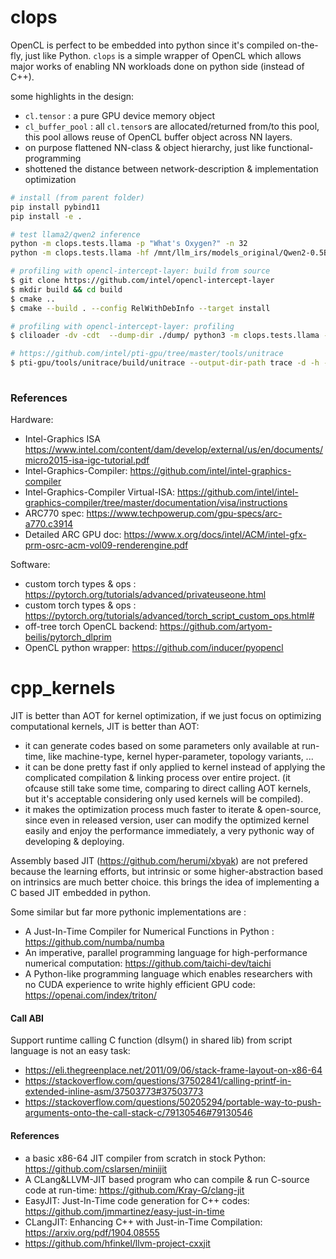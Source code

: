 # clops

OpenCL is perfect to be embedded into python since it's compiled on-the-fly, just like Python. `clops` is a simple wrapper of OpenCL which allows major works of enabling NN workloads done on python side (instead of C++).

some highlights in the design:
 - `cl.tensor` : a pure GPU device memory object
 - `cl_buffer_pool` : all `cl.tensor`s are allocated/returned from/to this pool, this pool allows reuse of OpenCL buffer object across NN layers.
 - on purpose flattened NN-class & object hierarchy, just like functional-programming
 - shottened the distance between network-description & implementation optimization

```bash
# install (from parent folder)
pip install pybind11
pip install -e .

# test llama2/qwen2 inference
python -m clops.tests.llama -p "What's Oxygen?" -n 32
python -m clops.tests.llama -hf /mnt/llm_irs/models_original/Qwen2-0.5B-Instruct/ -x 16x32 -n 1

# profiling with opencl-intercept-layer: build from source
$ git clone https://github.com/intel/opencl-intercept-layer
$ mkdir build && cd build
$ cmake ..
$ cmake --build . --config RelWithDebInfo --target install

# profiling with opencl-intercept-layer: profiling
$ cliloader -dv -cdt  --dump-dir ./dump/ python3 -m clops.tests.llama -p "What's Oxygen?" -n 32

# https://github.com/intel/pti-gpu/tree/master/tools/unitrace
$ pti-gpu/tools/unitrace/build/unitrace --output-dir-path trace -d -h --opencl --chrome-call-logging  --chrome-kernel-logging --chrome-device-logging   python -m clops.tests.llama -p "What's Oxygen"
 
```

### References

Hardware:
 - Intel-Graphics ISA https://www.intel.com/content/dam/develop/external/us/en/documents/micro2015-isa-igc-tutorial.pdf
 - Intel-Graphics-Compiler: https://github.com/intel/intel-graphics-compiler
 - Intel-Graphics-Compiler Virtual-ISA: https://github.com/intel/intel-graphics-compiler/tree/master/documentation/visa/instructions
 - ARC770 spec: https://www.techpowerup.com/gpu-specs/arc-a770.c3914
 - Detailed ARC GPU doc: https://www.x.org/docs/intel/ACM/intel-gfx-prm-osrc-acm-vol09-renderengine.pdf

Software:
 - custom torch types & ops : https://pytorch.org/tutorials/advanced/privateuseone.html
 - custom torch types & ops : https://pytorch.org/tutorials/advanced/torch_script_custom_ops.html#
 - off-tree torch OpenCL backend: https://github.com/artyom-beilis/pytorch_dlprim
 - OpenCL python wrapper: https://github.com/inducer/pyopencl

# cpp_kernels

JIT is better than AOT for kernel optimization, if we just focus on optimizing computational kernels, JIT is better than AOT:
 - it can generate codes based on some parameters only available at run-time, like machine-type, kernel hyper-parameter, topology variants, ...
 - it can be done pretty fast if only applied to kernel instead of applying the complicated compilation & linking process over entire project. (it ofcause still take some time, comparing to direct calling AOT kernels, but it's acceptable considering only used kernels will be compiled).
 - it makes the optimization process much faster to iterate & open-source, since even in released version, user can modify the optimized kernel easily and enjoy the performance immediately, a very pythonic way of developing & deploying.

Assembly based JIT (https://github.com/herumi/xbyak) are not prefered because the learning efforts, but intrinsic or some higher-abstraction based on intrinsics are much better choice. this brings the idea of implementing a C based JIT embedded in python.

Some similar but far more pythonic implementations are :
 - A Just-In-Time Compiler for Numerical Functions in Python :  https://github.com/numba/numba
 - An imperative, parallel programming language for high-performance numerical computation: https://github.com/taichi-dev/taichi
 - A Python-like programming language which enables researchers with no CUDA experience to write highly efficient GPU code: https://openai.com/index/triton/

#### Call ABI

Support runtime calling C function (dlsym() in shared lib) from script language is not an easy task:
 - https://eli.thegreenplace.net/2011/09/06/stack-frame-layout-on-x86-64
 - https://stackoverflow.com/questions/37502841/calling-printf-in-extended-inline-asm/37503773#37503773
 - https://stackoverflow.com/questions/50205294/portable-way-to-push-arguments-onto-the-call-stack-c/79130546#79130546


#### References
- a basic x86-64 JIT compiler from scratch in stock Python: https://github.com/cslarsen/minijit
- A CLang&LLVM-JIT based program who can compile & run C-source code at run-time: https://github.com/Kray-G/clang-jit
- EasyJIT: Just-In-Time code generation for C++ codes: https://github.com/jmmartinez/easy-just-in-time
- CLangJIT: Enhancing C++ with Just-in-Time Compilation: https://arxiv.org/pdf/1904.08555
- https://github.com/hfinkel/llvm-project-cxxjit

